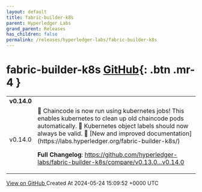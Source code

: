```yaml
---
layout: default
title: fabric-builder-k8s
parent: Hyperledger Labs
grand_parent: Releases
has_children: false
permalink: /releases/hyperledger-labs/fabric-builder-k8s
---
```


# fabric-builder-k8s <span class="fs-3 right-align">[GitHub](https://github.com/hyperledger-labs/fabric-builder-k8s){: .btn .mr-4 }</span>


<div>
    <table>
        <tr>
            <td colspan="2">
                <b>
                    v0.14.0
                </b>
            </td>
        </tr>
        <tr>
            <td>
                <span class="chip">
                    v0.14.0
                </span>
            </td>
            <td>
                🎉 Chaincode is now run using kubernetes jobs! This enables kubernetes to clean up old chaincode pods automatically. 
🐞 Kubernetes object labels should now always be valid.
📖 [New and improved documentation](https://labs.hyperledger.org/fabric-builder-k8s/)

**Full Changelog**: https://github.com/hyperledger-labs/fabric-builder-k8s/compare/v0.13.0...v0.14.0
            </td>
        </tr>
    </table>
    <a href="https://github.com/hyperledger-labs/fabric-builder-k8s/releases/tag/v0.14.0" class=".btn">
        View on GitHub
    </a>
    <span class="right-align">
        Created At 2024-05-24 15:09:52 +0000 UTC
    </span>
</div>

